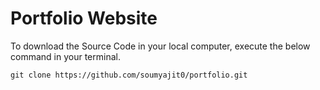 # Portfolio Website

To download the Source Code in your local computer, execute the below command in your terminal.

```
git clone https://github.com/soumyajit0/portfolio.git
```